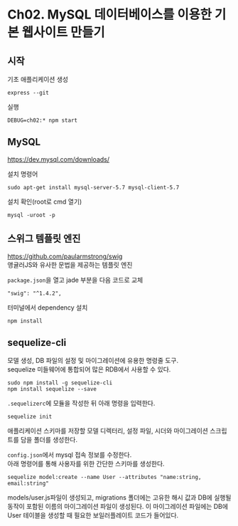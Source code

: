 # Ch02. MySQL 데이터베이스를 이용한 기본 웹사이트 만들기
## 시작
기초 애플리케이션 생성
~~~
express --git
~~~
실행
~~~
DEBUG=ch02:* npm start
~~~

## MySQL
<https://dev.mysql.com/downloads/>  

설치 명령어
~~~
sudo apt-get install mysql-server-5.7 mysql-client-5.7
~~~

설치 확인(root로 cmd 열기)
~~~
mysql -uroot -p
~~~

## 스위그 템플릿 엔진
<https://github.com/paularmstrong/swig>  
앵귤러JS와 유사한 문법을 제공하는 템플릿 엔진

`package.json`을 열고 jade 부분을 다음 코드로 교체
~~~
"swig": "^1.4.2",
~~~
터미널에서 dependency 설치
~~~
npm install
~~~

## sequelize-cli
모델 생성, DB 파일의 설정 및 마이그레이션에 유용한 명령줄 도구.  
sequelize 미들웨어에 통합되어 많은 RDB에서 사용할 수 있다.  

~~~
sudo npm install -g sequelize-cli
npm install sequelize --save
~~~

`.sequelizerc`에 모듈을 작성한 뒤 아래 명령을 입력한다.
~~~
sequelize init
~~~
애플리케이션 스키마를 저장할 모델 디렉터리, 설정 파일, 시더와 마이그레이션 스크립트를 담을 폴더를 생성한다.

`config.json`에서 mysql 접속 정보를 수정한다.  
아래 명령어를 통해 사용자를 위한 간단한 스키마를 생성한다.
~~~
sequelize model:create --name User --attributes "name:string, email:string"
~~~
models/user.js파일이 생성되고, migrations 폴더에는 고유한 해시 값과 DB에 실행될 동작이 포함된 이름의 마이그레이션 파일이 생성된다.
이 마이그레이션 파일에는 DB에 User 테이블을 생성할 때 필요한 보일러플레이트 코드가 들어있다. 
